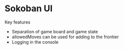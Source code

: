 Sokoban UI
==========

Key features
* Separation of game board and game state
* allowedMoves can be used for adding to the frontier
* Logging in the console
